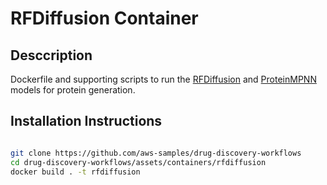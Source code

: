 # RFDiffusion Container

## Desccription

Dockerfile and supporting scripts to run the [RFDiffusion](https://github.com/RosettaCommons/RFdiffusion) and [ProteinMPNN](https://github.com/dauparas/ProteinMPNN) models for protein generation.

## Installation Instructions

```bash

git clone https://github.com/aws-samples/drug-discovery-workflows
cd drug-discovery-workflows/assets/containers/rfdiffusion
docker build . -t rfdiffusion

```
